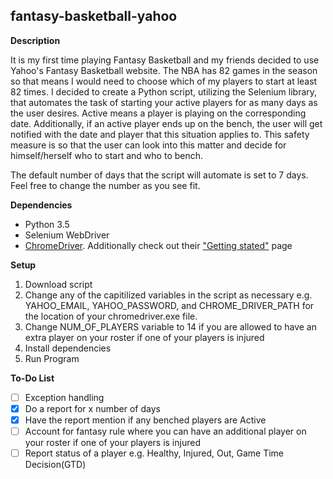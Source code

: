 ## fantasy-basketball-yahoo

**Description**

It is my first time playing Fantasy Basketball and my friends decided to use Yahoo's Fantasy Basketball website. The NBA has 82 games in the season so that means I would need to choose which of my players to start at least 82 times. I decided to create a Python script, utilizing the Selenium library, that automates the task of starting your active players for as many days as the user desires. Active means a player is playing on the corresponding date. Additionally, if an active player ends up on the bench, the user will get notified with the date and player that this situation applies to. This safety measure is so that the user can look into this matter and decide for himself/herself who to start and who to bench.

The default number of days that the script will automate is set to 7 days. Feel free to change the number as you see fit.

**Dependencies**
* Python 3.5
* Selenium WebDriver
* [ChromeDriver](https://sites.google.com/a/chromium.org/chromedriver/downloads). Additionally check out their ["Getting stated"](https://sites.google.com/a/chromium.org/chromedriver/getting-started) page 

**Setup**
1. Download script
2. Change any of the capitilized variables in the script as necessary e.g. YAHOO_EMAIL, YAHOO_PASSWORD, and CHROME_DRIVER_PATH for the location of your chromedriver.exe file.
3. Change NUM_OF_PLAYERS variable to 14 if you are allowed to have an extra player on your roster if one of your players is injured
4. Install dependencies
5. Run Program

**To-Do List**

- [ ] Exception handling
- [x] Do a report for x number of days
- [x] Have the report mention if any benched players are Active
- [ ] Account for fantasy rule where you can have an additional player on your roster if one of your players is injured
- [ ] Report status of a player e.g. Healthy, Injured, Out, Game Time Decision(GTD)